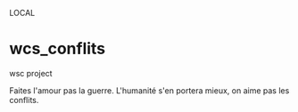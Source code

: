 LOCAL

# wcs_conflits
wsc project

Faites l'amour pas la guerre. L'humanité s'en portera mieux, on aime pas les conflits.
